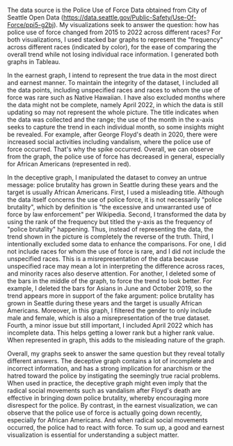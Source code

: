 The data source is the Police Use of Force Data obtained from City of Seattle Open Data (https://data.seattle.gov/Public-Safety/Use-Of-Force/ppi5-g2bj). My visualizations seek to answer the question: how has police use of force changed from 2015 to 2022 across different races? For both visualizations, I used stacked bar graphs to represent the "frequency" across different races (indicated by color), for the ease of comparing the overall trend while not losing individual race information. I generated both graphs in Tableau.

In the earnest graph, I intend to represent the true data in the most direct and earnest manner. To maintain the integrity of the dataset, I included all the data points, including unspecified races and races to whom the use of force was rare such as Native Hawaiian. I have also excluded months where the data might not be complete, namely April 2022, in which the data is still updating so may not represent the whole picture. The title indicates when the data was collected and the range; the use of the month in the x-axis seeks to capture the trend in each individual month, so some insights might be revealed. For example, after George Floyd's death in 2020, there were increased social activities including vandalism, where the police use of force occurred. That's why the spike occurred. Overall, we can observe from the graph, the police use of force has decreased in general, especially for African Americans (represented in red).

In the deceptive graph, I manipulated the dataset to convey an untrue message: police brutality has grown in Seattle during these years and the target is usually African Americans. First, I used a misleading title. Although the data itself concerns the use of police force, it is not necessarily "police brutality", which by definition is "the excessive and unwarranted use of force by law enforcement" per Wikipedia. Second, I transformed the data by using the rank of the frequency but titled the y-axis as the frequency of "police brutality" happening. Thus, instead of representing the data, the trend shown in the picture is completely the reverse of the truth. Third, I intentionally excluded some data to enhance the comparisons. For one, I did not include races for whom the use of force is rare, and I did not include the unspecified races. This is a misrepresentation of the data because unspecified race may mean a lot in interpreting the difference across races, and minority races also deserve attention. For another, I deleted some of the bars in the middle of the graph, to force the trend to look better. For example, I deleted the bars for Asians in June and October 2019, so the trend appears more in support of the fake argument: police brutality has grown in Seattle during these years and the target is usually African Americans. Moreover, in this graph, I filtered the gender to only include male and female, which is also a misrepresentation of the true dataset. Fourth, a minor issue but still important, I included April 2022 which has incomplete data. This helps getting a lower rank but a higher rank value. When represented in graph, this adds to the misleading nature of the graph.

Overall, my graphs seek to answer the same question but they reveal totally different answers. The deceptive graph contains a lot of incomplete and incorrect information, and has a strong implication for anarchism or the hatred toward the police by instigating the seemingly true racial problems. When used in practice, the deceptive graph might even imply that the radical social movements such as vandalism after Floyd's death are effective in bringing down police brutality, whereby encouraging more disrespect for the police. By contrast, in the earnest visualization, we can observe that the police use of force is actually going down recently, especially for African Americans. And when radical social movements occurred, the police had to react with force. To sum up, a good and earnest visualization is essential for understanding a subject matter.